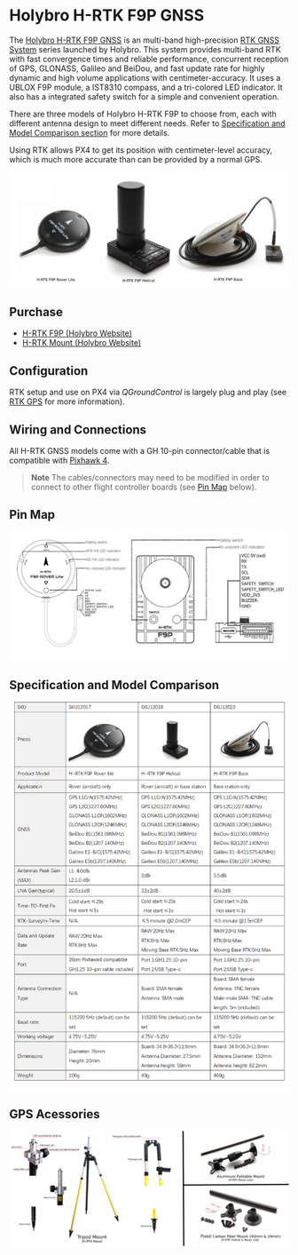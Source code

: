 # Holybro H-RTK F9P GNSS

The [Holybro H-RTK F9P GNSS](http://www.holybro.com/product/h-rtk-f9p/) is an multi-band high-precision [RTK GNSS System](../gps_compass/rtk_gps.md) series launched by Holybro. This system provides multi-band RTK with fast convergence times and reliable performance, concurrent reception of GPS, GLONASS, Galileo and BeiDou, and fast update rate for highly dynamic and high volume applications with centimeter-accuracy. It uses a UBLOX F9P module, a IST8310 compass, and a tri-colored LED indicator. It also has a integrated safety switch for a simple and convenient operation.

There are three models of Holybro H-RTK F9P to choose from, each with different antenna design to meet different needs. Refer to [Specification and Model Comparison section](#specification-and-model-comparison) for more details.

Using RTK allows PX4 to get its position with centimeter-level accuracy, which is much more accurate than can be provided by a normal GPS.

![h-rtk](../../assets/hardware/gps/rtk_holybro_h-rtk-f9p_all_label.jpg)

## Purchase

* [H-RTK F9P (Holybro Website)](https://shop.holybro.com/h-rtk-f9p_p1226.html?)
* [H-RTK Mount (Holybro Website)](https://shop.holybro.com/spare-parts-gps-mount_p1228.html)

## Configuration

RTK setup and use on PX4 via _QGroundControl_ is largely plug and play \(see [RTK GPS](../advanced_features/rtk-gps.md) for more information\).

## Wiring and Connections

All H-RTK GNSS models come with a GH 10-pin connector/cable that is compatible with [Pixhawk 4](../flight_controller/pixhawk4.md).

> **Note** The cables/connectors may need to be modified in order to connect to other flight controller boards (see [Pin Map](#pin-map) below).

## Pin Map

![h-rtk-f9p_rover_pinmap](../../assets/hardware/gps/rtk_holybro_h-rtk-f9p_pinmap.jpg)


## Specification and Model Comparison

![h-rtk-f9p_spec](../../assets/hardware/gps/rtk_holybro_h-rtk-f9p_spec.png)

## GPS Acessories

![h-rtk](../../assets/hardware/gps/rtk_holybro_h-rtk_mount_3.png)
